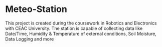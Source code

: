 # Meteo-Station
This project is created during the coursework in Robotics and Electronics with CEAC University. The station is capable of collecting data like Date/Time, Humidity &amp; Temperature of external conditions, Soil Moisture, Data Logging and more

